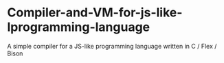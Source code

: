 # Compiler-and-VM-for-js-like-lprogramming-language
A simple compiler for a JS-like programming language written in  C / Flex / Bison
